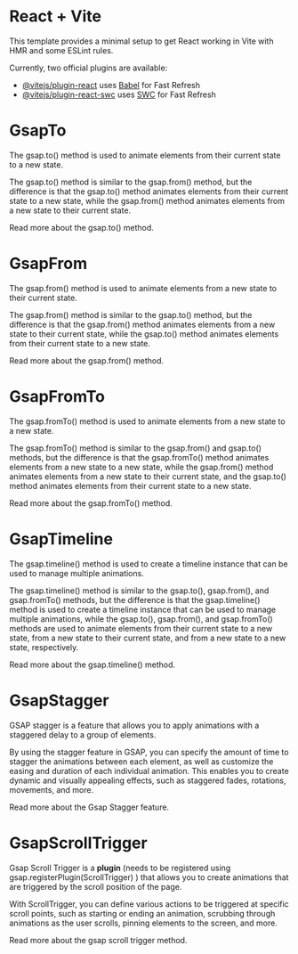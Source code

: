 # React + Vite

This template provides a minimal setup to get React working in Vite with HMR and some ESLint rules.

Currently, two official plugins are available:

- [@vitejs/plugin-react](https://github.com/vitejs/vite-plugin-react/blob/main/packages/plugin-react/README.md) uses [Babel](https://babeljs.io/) for Fast Refresh
- [@vitejs/plugin-react-swc](https://github.com/vitejs/vite-plugin-react-swc) uses [SWC](https://swc.rs/) for Fast Refresh

# GsapTo

The gsap.to() method is used to animate elements from their current state to a new state.

The gsap.to() method is similar to the gsap.from() method, but the difference is that the gsap.to() method animates elements from their current state to a new state, while the gsap.from() method animates elements from a new state to their current state.

Read more about the gsap.to() method.


# GsapFrom

The gsap.from() method is used to animate elements from a new state to their current state.

The gsap.from() method is similar to the gsap.to() method, but the difference is that the gsap.from() method animates elements from a new state to their current state, while the gsap.to() method animates elements from their current state to a new state.

Read more about the gsap.from() method.

# GsapFromTo
The gsap.fromTo() method is used to animate elements from a new state to a new state.

The gsap.fromTo() method is similar to the gsap.from() and gsap.to() methods, but the difference is that the gsap.fromTo() method animates elements from a new state to a new state, while the gsap.from() method animates elements from a new state to their current state, and the gsap.to() method animates elements from their current state to a new state.

Read more about the gsap.fromTo() method.

# GsapTimeline
The gsap.timeline() method is used to create a timeline instance that can be used to manage multiple animations.

The gsap.timeline() method is similar to the gsap.to(), gsap.from(), and gsap.fromTo() methods, but the difference is that the gsap.timeline() method is used to create a timeline instance that can be used to manage multiple animations, while the gsap.to(), gsap.from(), and gsap.fromTo() methods are used to animate elements from their current state to a new state, from a new state to their current state, and from a new state to a new state, respectively.

Read more about the gsap.timeline() method.

# GsapStagger
GSAP stagger is a feature that allows you to apply animations with a staggered delay to a group of elements.

By using the stagger feature in GSAP, you can specify the amount of time to stagger the animations between each element, as well as customize the easing and duration of each individual animation. This enables you to create dynamic and visually appealing effects, such as staggered fades, rotations, movements, and more.

Read more about the Gsap Stagger feature.

# GsapScrollTrigger
Gsap Scroll Trigger is a **plugin** (needs to be registered using gsap.registerPlugin(ScrollTrigger) ) that allows you to create animations that are triggered by the scroll position of the page.

With ScrollTrigger, you can define various actions to be triggered at specific scroll points, such as starting or ending an animation, scrubbing through animations as the user scrolls, pinning elements to the screen, and more.

Read more about the gsap scroll trigger method.







